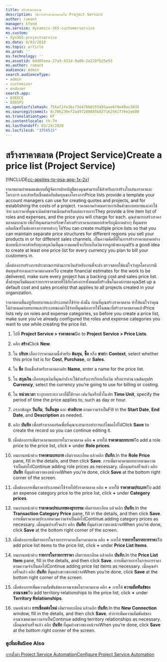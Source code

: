 ```yaml
---
title: สร้างราคาตลาด
description: วิธีการสร้างราคาตลาดใน Project Service
author: rumant
manager: kfend
ms.service: dynamics-365-customerservice
ms.custom:
- dyn365-projectservice
ms.date: 8/03/2018
ms.topic: article
ms.prod: ''
ms.technology: ''
ms.assetid: bdd05aea-27a3-431d-9a80-2e220fb25e53
ms.author: rumant
audience: Admin
search.audienceType:
- admin
- customizer
- enduser
search.app:
- D365CE
- D365PS
ms.openlocfilehash: 756af2fe3bc73d478b0355493aae6f0e49ac5835
ms.sourcegitcommit: 8c786230ef2a497280885b827162561776e2eb00
ms.translationtype: HT
ms.contentlocale: th-TH
ms.lasthandoff: 03/24/2020
ms.locfileid: "3756515"
---
```

# <a name="create-a-price-list-project-service"></a><span data-ttu-id="6582a-103">สร้างราคาตลาด (Project Service)</span><span class="sxs-lookup"><span data-stu-id="6582a-103">Create a price list (Project Service)</span></span>

[!INCLUDE[cc-applies-to-psa-app-1x-2x](../includes/cc-applies-to-psa-app-1x-2x.md)]

<span data-ttu-id="6582a-104">ราคาตลาดกำหนดแม่แบบที่ผู้จัดการฝ่ายบัญชีของคุณสามารถใช้สำหรับการสร้างใบเสนอราคาและโครงการ และสำหรับเชื่อมต่อกับต้นทุนของโครงการ</span><span class="sxs-lookup"><span data-stu-id="6582a-104">Price lists provide a template your account managers can use for creating quotes and projects, and for establishing the costs of a project.</span></span> <span data-ttu-id="6582a-105">ราคาตลาดกำหนดรายการสินค้าของบทบาทและค่าใช้จ่าย และราคาที่คุณจะคิดค่าธรรมเนียมสำหรับแต่ละรายการ</span><span class="sxs-lookup"><span data-stu-id="6582a-105">They provide a line item list of roles and expenses, and the price you will charge for each.</span></span> <span data-ttu-id="6582a-106">คุณสามารถสร้างราคาตลาดมากมาย เพื่อให้คุณสามารถรักษาโครงสร้างราคาแบบแยกสำหรับภูมิภาคต่างๆ ที่คุณขายผลิตภัณฑ์ในช่องทางการขายต่างๆ ได้</span><span class="sxs-lookup"><span data-stu-id="6582a-106">You can create multiple price lists so that you can maintain separate price structures for different regions you sell your products in or for different sales channels.</span></span> <span data-ttu-id="6582a-107">เป็นความคิดที่ดีในการสร้างราคาตลาดอย่างน้อยหนึ่งราคาสำหรับทุกสกุลเงินที่คุณวางแผนที่จะเรียกเก็บเงินจากลูกค้าของคุณ</span><span class="sxs-lookup"><span data-stu-id="6582a-107">It’s a good idea to create at least one price list for every currency you plan to bill your customers in.</span></span>  
  
<span data-ttu-id="6582a-108">เมื่อต้องการสร้างการประมาณการด้านการเงินสำหรับงานที่จะส่ง ตรวจสอบให้แน่ใจว่าทุกโครงการมีต้นทุนสำรองและราคาตลาดขาย</span><span class="sxs-lookup"><span data-stu-id="6582a-108">To create financial estimates for the work to be delivered, make sure every project has a backing cost and sales price list.</span></span> <span data-ttu-id="6582a-109">ตั้งค่าทุนเริ่มต้นและรายการราคาขายที่ใช้กับโครงการทั้งหมดที่สร้างขึ้นในองค์กรของคุณ</span><span class="sxs-lookup"><span data-stu-id="6582a-109">Set up a default cost and sales pricelist that applies to all projects created in your organization.</span></span>  
  
<span data-ttu-id="6582a-110">ราคาตลาดขึ้นอยู่กับบทบาทและประเภทค่าใช้จ่าย ดังนั้น ก่อนที่คุณสร้างราคาตลาด ทำให้แน่ใจว่าคุณได้กำหนดค่าบทบาทและประเภทของค่าใช้จ่ายที่คุณต้องการใช้ในขณะที่สร้างราคาตลาดแล้ว</span><span class="sxs-lookup"><span data-stu-id="6582a-110">Price lists rely on roles and expense categories, so before you create a price list, make sure you’ve already configured the roles and expense categories you want to use while creating the price list.</span></span>  
  
1.  <span data-ttu-id="6582a-111">ไปที่ **Project Service > ราคาตลาด**</span><span class="sxs-lookup"><span data-stu-id="6582a-111">Go to **Project Service > Price Lists**.</span></span>  
  
2.  <span data-ttu-id="6582a-112">คลิก **สร้าง**</span><span class="sxs-lookup"><span data-stu-id="6582a-112">Click **New**.</span></span>  
  
3.  <span data-ttu-id="6582a-113">ใน **บริบท** เลือกว่าราคาตลาดนี้สำหรับ **ต้นทุน**, **ซื้อ** หรือ **ขาย**</span><span class="sxs-lookup"><span data-stu-id="6582a-113">In **Context**, select whether this price list is for **Cost**, **Purchase**, or **Sales**.</span></span>  
  
4.  <span data-ttu-id="6582a-114">ใน **ชื่อ** ป้อนชื่อสำหรับราคาตลาด</span><span class="sxs-lookup"><span data-stu-id="6582a-114">In **Name**, enter a name for the price list.</span></span>  
  
5.  <span data-ttu-id="6582a-115">ใน **สกุลเงิน** เลือกสกุลเงินที่คุณกำลังจะใช้สำหรับการเรียกเก็บเงิน หรือการคำนวณต้นทุน</span><span class="sxs-lookup"><span data-stu-id="6582a-115">In **Currency**, select the currency you’re going to use for billing or costing.</span></span>  
  
6.  <span data-ttu-id="6582a-116">ใน **หน่วยเวลา** ระบุรอบระยะเวลาที่มีใช้ราคา เช่นวันหรือชั่วโมง</span><span class="sxs-lookup"><span data-stu-id="6582a-116">In **Time Unit**, specify the period of time the price applies to, such as day or hour.</span></span>  
  
7.  <span data-ttu-id="6582a-117">กรอกข้อมูล **วันเริ่ม**, **วันสิ้นสุด** และ **คำอธิบาย** ตามความจำเป็น</span><span class="sxs-lookup"><span data-stu-id="6582a-117">Fill in the **Start Date**, **End Date**, and **Description** as needed.</span></span>  
  
8.  <span data-ttu-id="6582a-118">คลิก **บันทึก** เพื่อสร้างเรกคอร์ดเพื่อที่คุณจะสามารถทำการแก้ไขตอไปได้</span><span class="sxs-lookup"><span data-stu-id="6582a-118">Click **Save** to create the record so you can continue editing it.</span></span>  
  
9. <span data-ttu-id="6582a-119">เมื่อต้องการเพิ่มราคาตามบทบาทในราคาตลาด คลิก **+**  ภายใต้ **ราคาตามบทบาท**</span><span class="sxs-lookup"><span data-stu-id="6582a-119">To add a role price to the price list, click **+** under **Role prices**.</span></span>  
  
10. <span data-ttu-id="6582a-120">บนบานหน้าต่าง **ราคาตามบทบาท** เติมรายละเอียด แล้วคลิก **บันทึก**.</span><span class="sxs-lookup"><span data-stu-id="6582a-120">In the **Role Price** pane, fill in the details, and then click **Save**.</span></span> <span data-ttu-id="6582a-121">การเพิ่มราคาตามบทบาทตามความจำเป็นต่อไป</span><span class="sxs-lookup"><span data-stu-id="6582a-121">Continue adding role prices as necessary.</span></span> <span data-ttu-id="6582a-122">เมื่อคุณทำเสร็จแล้ว คลิก **บันทึก** ที่มุมล่างขวาของหน้าจอ</span><span class="sxs-lookup"><span data-stu-id="6582a-122">When you’re done, click **Save** at the bottom right corner of the screen.</span></span>  
  
11. <span data-ttu-id="6582a-123">เมื่อต้องการเพิ่มราคาประเภทค่าใช้จ่ายไปยังราคาตลาด คลิก **+** ภายใต้ **ราคาตามประเภท**</span><span class="sxs-lookup"><span data-stu-id="6582a-123">To add an expense category price to the price list, click **+** under **Category prices**.</span></span>  
  
12. <span data-ttu-id="6582a-124">บนบานหน้าต่าง **ราคาตามประเภทของธุรกรรม** เติมรายละเอียด แล้วคลิก **บันทึก**.</span><span class="sxs-lookup"><span data-stu-id="6582a-124">In the **Transaction Category Price** pane, fill in the details, and then click **Save**.</span></span> <span data-ttu-id="6582a-125">การเพิ่มราคาตามประเภทตามความจำเป็นต่อไป</span><span class="sxs-lookup"><span data-stu-id="6582a-125">Continue adding category prices as necessary.</span></span> <span data-ttu-id="6582a-126">เมื่อคุณทำเสร็จแล้ว คลิก **บันทึก** ที่มุมล่างขวาของหน้าจอ</span><span class="sxs-lookup"><span data-stu-id="6582a-126">When you’re done, click **Save** at the bottom right corner of the screen.</span></span>  
  
13. <span data-ttu-id="6582a-127">เมื่อต้องการเพิ่มรายการในรายการราคาลงในราคาตลาด คลิก **+** ภายใต้ **รายการในรายการราคา**</span><span class="sxs-lookup"><span data-stu-id="6582a-127">To add price list items to the price list, click **+** under **Price List Items**.</span></span>  
  
14. <span data-ttu-id="6582a-128">บนบานหน้าต่าง **รายการในรายการราคา** เติมรายละเอียด แล้วคลิก **บันทึก**.</span><span class="sxs-lookup"><span data-stu-id="6582a-128">In the **Price List Item** pane, fill in the details, and then click **Save**.</span></span> <span data-ttu-id="6582a-129">การเพิ่มรายการในรายการราคาตามความจำเป็นต่อไป</span><span class="sxs-lookup"><span data-stu-id="6582a-129">Continue adding price list items as necessary.</span></span> <span data-ttu-id="6582a-130">เมื่อคุณทำเสร็จแล้ว คลิก **บันทึก** ที่มุมล่างขวาของหน้าจอ</span><span class="sxs-lookup"><span data-stu-id="6582a-130">When you’re done, click **Save** at the bottom right corner of the screen.</span></span>  
  
15. <span data-ttu-id="6582a-131">เมื่อต้องการเพิ่มความสัมพันธ์ของอาณาเขตในราคาตลาด คลิก **+** ภายใต้ **ความสัมพันธ์ของอาณาเขต**</span><span class="sxs-lookup"><span data-stu-id="6582a-131">To add territory relationships to the price list, click **+** under **Territory Relationships**.</span></span>  
  
16. <span data-ttu-id="6582a-132">บนหน้าต่าง **การเชื่อมต่อใหม่** เติมรายละเอียด แล้วคลิก **บันทึก**.</span><span class="sxs-lookup"><span data-stu-id="6582a-132">In the **New Connection** window, fill in the details, and then click **Save**.</span></span> <span data-ttu-id="6582a-133">ทำการเพิ่มความสัมพันธ์ของอาณาเขตตามความจำเป็น</span><span class="sxs-lookup"><span data-stu-id="6582a-133">Continue adding territory relationships as necessary.</span></span> <span data-ttu-id="6582a-134">เมื่อคุณทำเสร็จแล้ว คลิก **บันทึก** ที่มุมล่างขวาของหน้าจอ</span><span class="sxs-lookup"><span data-stu-id="6582a-134">When you’re done, click **Save** at the bottom right corner of the screen.</span></span>  
  
### <a name="see-also"></a><span data-ttu-id="6582a-135">ดูเพิ่มเติม</span><span class="sxs-lookup"><span data-stu-id="6582a-135">See Also</span></span>  
 [<span data-ttu-id="6582a-136">การตั้งค่า Project Service Automation</span><span class="sxs-lookup"><span data-stu-id="6582a-136">Configure Project Service Automation</span></span>](../project-service/configure.md)
